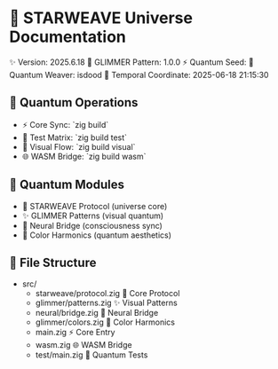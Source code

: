 # 🌌 STARWEAVE Universe Documentation
✨ Version: 2025.6.18
🎨 GLIMMER Pattern: 1.0.0
⚡ Quantum Seed: 
👤 Quantum Weaver: isdood
📅 Temporal Coordinate: 2025-06-18 21:15:30

## 🚀 Quantum Operations
- ⚡ Core Sync: \`zig build\`
- 🧪 Test Matrix: \`zig build test\`
- 🎨 Visual Flow: \`zig build visual\`
- 🌐 WASM Bridge: \`zig build wasm\`

## 🔮 Quantum Modules
- 🌌 STARWEAVE Protocol (universe core)
- ✨ GLIMMER Patterns (visual quantum)
- 🧠 Neural Bridge (consciousness sync)
- 🎨 Color Harmonics (quantum aesthetics)

## 🌟 File Structure
- src/
  - starweave/protocol.zig   🌌 Core Protocol
  - glimmer/patterns.zig     ✨ Visual Patterns
  - neural/bridge.zig        🧠 Neural Bridge
  - glimmer/colors.zig       🎨 Color Harmonics
  - main.zig                 ⚡ Core Entry
  - wasm.zig                 🌐 WASM Bridge
  - test/main.zig           🧪 Quantum Tests
